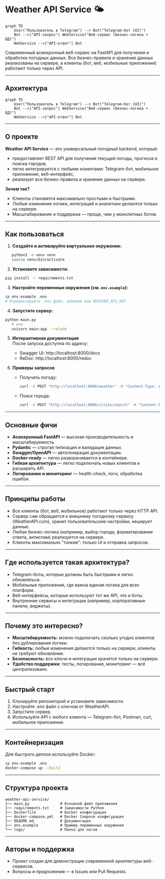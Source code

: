 # Weather API Service 🌤️

```mermaid
graph TD
    User("Пользователь в Telegram") --> Bot("Telegram-бот (UI)")
    Bot -->|"API-запрос"| WebService("Веб-сервис (бизнес-логика + БД)")
    WebService -->|"API-ответ"| Bot
```

Современный асинхронный веб-сервис на FastAPI для получения и обработки погодных данных.
Все бизнес-правила и хранение данных реализованы на сервере, а клиенты (бот, веб, мобильные приложения) работают только через API.

---

## Архитектура

```mermaid
graph TD
    User("Пользователь в Telegram") --> Bot("Telegram-бот (UI)")
    Bot -->|"API-запрос"| WebService("Веб-сервис (бизнес-логика + БД)")
    WebService -->|"API-ответ"| Bot
```

---

## О проекте

**Weather API Service** — это универсальный погодный backend, который:
- предоставляет REST API для получения текущей погоды, прогноза и поиска городов,
- легко интегрируется с любыми клиентами: Telegram-бот, мобильное приложение, веб-интерфейс,
- реализует все бизнес-правила и хранение данных на сервере.

**Зачем так?**
- Клиенты становятся максимально простыми и быстрыми.
- Любые изменения логики, интеграций и аналитики делаются только на сервере.
- Масштабирование и поддержка — проще, чем у монолитных ботов.

---

## Как пользоваться

1. **Создайте и активируйте виртуальное окружение:**
```bash
   python3 -m venv venv
   source venv/bin/activate
```

2. **Установите зависимости:**
```bash
pip install -r requirements.txt
```

3. **Настройте переменные окружения (см. `env.example`):**
```bash
cp env.example .env
# Отредактируйте .env файл, добавив ваш WEATHER_API_KEY
```

4. **Запустите сервер:**
```bash
python main.py
   # или
   uvicorn main:app --reload
   ```

5. **Интерактивная документация**  
   После запуска доступна по адресу:  
   - Swagger UI: http://localhost:8000/docs  
   - ReDoc: http://localhost:8000/redoc

6. **Примеры запросов**
   - Получить погоду:
     ```bash
     curl -X POST "http://localhost:8000/weather" -H "Content-Type: application/json" -d '{"city": "Москва"}'
     ```
   - Поиск города:
     ```bash
     curl -X POST "http://localhost:8000/cities/search" -H "Content-Type: application/json" -d '{"query": "Москва"}'
     ```

---

## Основные фичи

- **Асинхронный FastAPI** — высокая производительность и масштабируемость.
- **Pydantic** — строгая типизация и валидация данных.
- **Swagger/OpenAPI** — автогенерация документации.
- **Docker-ready** — легко разворачивается в контейнере.
- **Гибкая архитектура** — легко подключать новых клиентов и расширять API.
- **Логирование и мониторинг** — health-check, логи, обработка ошибок.

---

## Принципы работы

- Все клиенты (бот, веб, мобильное) работают только через HTTP API.
- Сервер сам обращается к внешнему погодному сервису (WeatherAPI.com), хранит пользовательские настройки, кеширует данные.
- Любая бизнес-логика (например, выбор города, форматирование ответа, антиспам) реализуется на сервере.
- Клиенты максимально "тонкие": только UI и отправка запросов.

---

## Где используется такая архитектура?

- Telegram-боты, которые должны быть быстрыми и легко обновляться.
- Мобильные приложения, где важна единая логика для всех платформ.
- Веб-интерфейсы, которые используют тот же API, что и боты.
- Внутренние сервисы и интеграции (например, корпоративные панели, виджеты).

---

## Почему это интересно?

- **Масштабируемость:** можно подключать сколько угодно клиентов без дублирования логики.
- **Гибкость:** любые изменения делаются только на сервере, клиенты не требуют обновления.
- **Безопасность:** все ключи и интеграции хранятся только на сервере.
- **Удобство поддержки:** тесты, логирование, мониторинг — всё централизовано.

---

## Быстрый старт

1. Клонируйте репозиторий и установите зависимости.
2. Настройте .env файл с ключом от WeatherAPI.
3. Запустите сервер.
4. Используйте API с любого клиента — Telegram-бот, Postman, curl, мобильное приложение.

---

## Контейнеризация

Для быстрого деплоя используйте Docker:

```bash
cp env.example .env
docker-compose up --build
```

---

## Структура проекта

```
weather-api-service/
├── main.py              # Основной файл приложения
├── requirements.txt     # Зависимости Python
├── Dockerfile           # Docker конфигурация
├── docker-compose.yml   # Docker Compose конфигурация
├── README.md            # Документация
├── env.example          # Пример переменных окружения
└── logs/                # Папка для логов
  ```

---

## Авторы и поддержка

- Проект создан для демонстрации современной архитектуры веб-сервисов.
- Вопросы и предложения — в Issues или Pull Requests.
